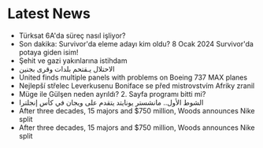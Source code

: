 # Latest News
-  Türksat 6A'da süreç nasıl işliyor?
-  Son dakika: Survivor'da eleme adayı kim oldu? 8 Ocak 2024 Survivor'da potaya giden isim!
-  Şehit ve gazi yakınlarına istihdam
-  الاحتلال يـقتحم بلدات وقرى بجنين
-  United finds multiple panels with problems on Boeing 737 MAX planes
-  Nejlepší střelec Leverkusenu Boniface se před mistrovstvím Afriky zranil
-  Müge ile Gülşen neden ayrıldı? 2. Sayfa programı bitti mi?
-  الشوط الأول.. مانشستر يونايتد يتقدم على ويجان في كأس إنجلترا
-  After three decades, 15 majors and $750 million, Woods announces Nike split
-  After three decades, 15 majors and $750 million, Woods announces Nike split
